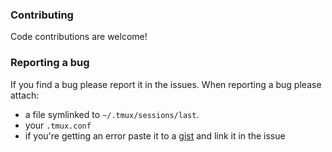### Contributing

Code contributions are welcome!

### Reporting a bug

If you find a bug please report it in the issues. When reporting a bug please
attach:
- a file symlinked to `~/.tmux/sessions/last`.
- your `.tmux.conf`
- if you're getting an error paste it to a [gist](https://gist.github.com/) and
  link it in the issue
